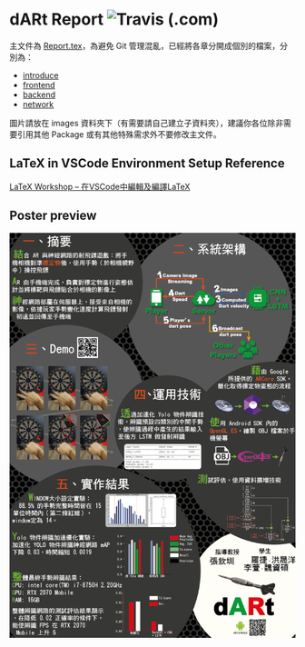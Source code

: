 # dARt Report ![Travis (.com)](https://img.shields.io/travis/com/a129123659/dARt-Report?label=pdf%20build)

主文件為 [Report.tex](./Report.tex)，為避免 Git 管理混亂，已經將各章分開成個別的檔案，分別為：

- [introduce](./introduce.tex)
- [frontend](./frontend.tex)
- [backend](./backend.tex)
- [network](./network.tex)

圖片請放在 images 資料夾下（有需要請自己建立子資料夾），建議你各位除非需要引用其他 Package 或有其他特殊需求外不要修改主文件。

## LaTeX in VSCode Environment Setup Reference

[LaTeX Workshop – 在VSCode中編輯及編譯LaTeX](https://shaynechen.gitlab.io/vscode-latex/)

## Poster preview

![A1 Poster](./poster/A1%20Poster.png)
